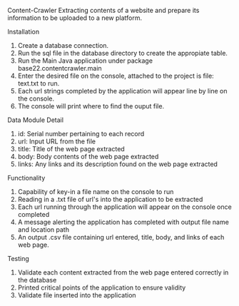 Content-Crawler
Extracting contents of a website and prepare its information to be uploaded to a new platform.

Installation 
1. Create a database connection.
2. Run the sql file in the database directory to create the appropiate table.
3. Run the Main Java application under package base22.contentcrawler.main
4. Enter the desired file on the console, attached to the project is file: text.txt to run.
5. Each url strings completed by the application will appear line by line on the console.
6. The console will print where to find the ouput file. 

Data Module Detail
1. id: Serial number pertaining to each record
2. url: Input URL from the file
3. title: Title of the web page extracted
4. body: Body contents of the web page extracted
5. links: Any links and its description found on the web page extracted

Functionality
1. Capability of key-in a file name on the console to run
2. Reading in a .txt file of url's into the application to be extracted
3. Each url running through the application will appear on the console once completed
4. A message alerting the application has completed with output file name and location path
5. An output .csv file containing url entered, title, body, and links of each web page.

Testing
1. Validate each content extracted from the web page entered correctly in the database
2. Printed critical points of the application to ensure validity
3. Validate file inserted into the application

